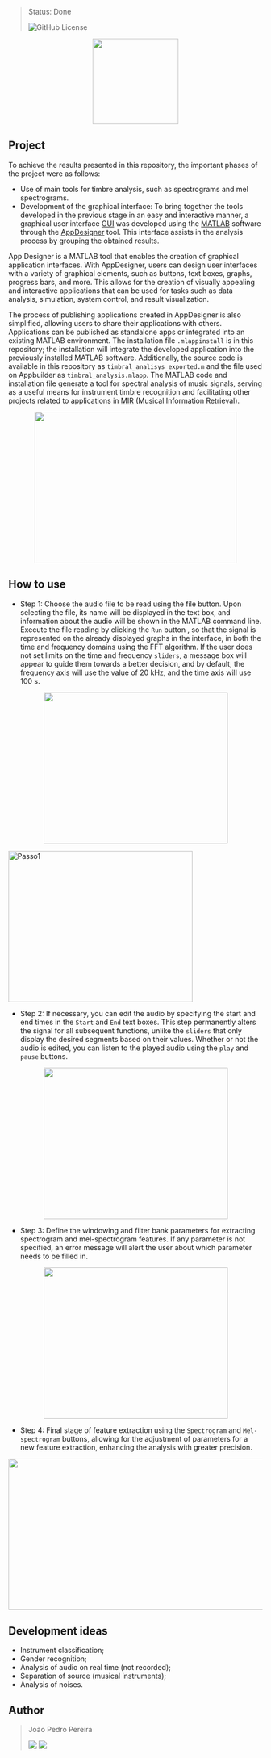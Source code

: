 > Status: Done
> 
> ![GitHub License](https://img.shields.io/github/license/jps-pereira/Timbral-Analysis)

<p align="center">
  <img width="170" height="170" src="https://github.com/jps-pereira/Timbral-Analysis/assets/145292371/7de5ae40-eeb2-4143-888c-b19b42929616">
</p>

## Project

To achieve the results presented in this repository, the important phases of the project were as follows:

- Use of main tools for timbre analysis, such as spectrograms and mel spectrograms.
- Development of the graphical interface: To bring together the tools developed in the previous stage in an easy and interactive manner, a graphical user interface [GUI](https://pt.wikipedia.org/wiki/Interface_gr%C3%A1fica_do_utilizador) was developed using the [MATLAB](https://www.mathworks.com/products/matlab.html) software through the [AppDesigner](https://www.mathworks.com/products/matlab/app-designer.html) tool. This interface assists in the analysis process by grouping the obtained results.

App Designer is a MATLAB tool that enables the creation of graphical application interfaces. With AppDesigner, users can design user interfaces with a variety of graphical elements, such as buttons, text boxes, graphs, progress bars, and more. This allows for the creation of visually appealing and interactive applications that can be used for tasks such as data analysis, simulation, system control, and result visualization.

The process of publishing applications created in AppDesigner is also simplified, allowing users to share their applications with others. Applications can be published as standalone apps or integrated into an existing MATLAB environment. The installation file <code>.mlappinstall</code> is in this repository; the installation will integrate the developed application into the previously installed MATLAB software. Additionally, the source code is available in this repository as <code>timbral_analisys_exported.m</code> and the file used on Appbuilder as <code>timbral_analysis.mlapp</code>. The MATLAB code and installation file generate a tool for spectral analysis of music signals, serving as a useful means for instrument timbre recognition and facilitating other projects related to applications in [MIR](https://musicinformationretrieval.com/) (Musical Information Retrieval).

<p align="center">
  <img width="400" height="300" src="https://github.com/jps-pereira/Timbral-Analysis/assets/145292371/82fe78e2-5b8d-427d-819c-c7ce29cf71e1">
</p>


## How to use

- Step 1: Choose the audio file to be read using the file button. Upon selecting the file, its name will be displayed in the text box, and information about the audio will be shown in the MATLAB command line. Execute the file reading by clicking the <code>Run</code> button , so that the signal is represented on the already displayed graphs in the interface, in both the time and frequency domains using the FFT algorithm. If the user does not set limits on the time and frequency <code>sliders</code>, a message box will appear to guide them towards a better decision, and by default, the frequency axis will use the value of 20 kHz, and the time axis will use 100 s.

<p align="center">
  <img width="365" height="300" src="https://github.com/jps-pereira/Timbral-Analysis/assets/145292371/8d0763b7-1af3-4877-8445-88fb15052ac0">
</p>

<img width="365" height="300" alt="Passo1" src="https://github.com/user-attachments/assets/d50194a1-12af-4588-95c7-c08edae11412" />


- Step 2: If necessary, you can edit the audio by specifying the start and end times in the <code>Start</code> and <code>End</code> text boxes. This step permanently alters the signal for all subsequent functions, unlike the <code>sliders</code> that only display the desired segments based on their values. Whether or not the audio is edited, you can listen to the played audio using the <code>play</code> and <code>pause</code> buttons.

<p align="center">
  <img width="365" height="300" src="https://github.com/jps-pereira/Timbral-Analysis/assets/145292371/2366f94c-9e72-4716-a344-54dca5ee7736">
</p>

- Step 3: Define the windowing and filter bank parameters for extracting spectrogram and mel-spectrogram features. If any parameter is not specified, an error message will alert the user about which parameter needs to be filled in.

<p align="center">
  <img width="365" height="300" src="https://github.com/jps-pereira/Timbral-Analysis/assets/145292371/b1f5803c-4123-4c36-beba-0427b57fc6ad">
</p>

- Step 4: Final stage of feature extraction using the <code>Spectrogram</code> and <code>Mel-spectrogram</code> buttons, allowing for the adjustment of parameters for a new feature extraction, enhancing the analysis with greater precision.

<p align="center">
  <img width="578" height="300" src="https://github.com/jps-pereira/Timbral-Analysis/assets/145292371/05dbdb9d-bcf9-4154-85df-e465e7f518f4">
</p>

## Development ideas

- Instrument classification;
- Gender recognition;
- Analysis of audio on real time (not recorded);
- Separation of source (musical instruments);
- Analysis of noises.

## Author
> João Pedro Pereira <div> <a href="https://www.linkedin.com/in/joaopedro-pereira-/" target="_blank"><img src="https://img.shields.io/badge/-LinkedIn-%230077B5?style=for-the-badge&logo=linkedin&logoColor=white" target="_blank"></a> <a href = "mailto:jp_pereira@id.uff.br"><img src="https://img.shields.io/badge/-Gmail-%23333?style=for-the-badge&logo=gmail&logoColor=white" target="_blank"></a> </div>
